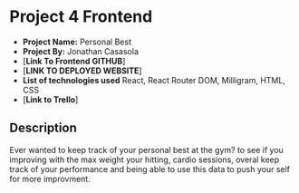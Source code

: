 # Project 4 Frontend

- **Project Name:** Personal Best
- **Project By:** Jonathan Casasola
- [**Link To  Frontend GITHUB**]
- [**LINK TO DEPLOYED WEBSITE**]
- **List of technologies used** React, React Router DOM, Milligram, HTML, CSS
- [**Link to Trello**]

## Description
Ever wanted to keep track of your personal best at the gym? to see if you improving with the max weight your hitting, cardio sessions, overal keep track of your performance and being able to use this data to push your self for more improvment.

